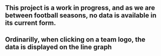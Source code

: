 ## This project is a work in progress, and as we are between football seasons, no data is available in its current form.
## Ordinarilly, when clicking on a team logo, the data is displayed on the line graph